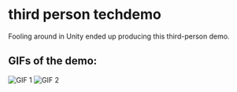 # third person techdemo
 Fooling around in Unity ended up producing this third-person demo.

## GIFs of the demo:
![GIF 1](https://raw.githubusercontent.com/trevorzucker/third_person_techdemo/gif-01.gif)
![GIF 2](https://raw.githubusercontent.com/trevorzucker/third_person_techdemo/gif-02.gif)